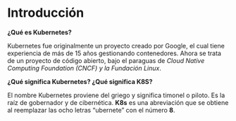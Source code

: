 # Introducción

**¿Qué es Kubernetes?**

Kubernetes fue originalmente un proyecto creado por Google, el cual tiene experiencia de más de 15 años gestionando contenedores. 
Ahora se trata de un proyecto de código abierto, bajo el paraguas de *Cloud Native Computing Foundation (CNCF) y la Fundación Linux*.

**¿Qué significa Kubernetes? ¿Qué significa K8S?**

El nombre Kubernetes proviene del griego y significa timonel o piloto.
Es la raíz de gobernador y de cibernética. 
**K8s** es una abreviación que se obtiene al reemplazar las ocho letras “ubernete” con el número **8**.
